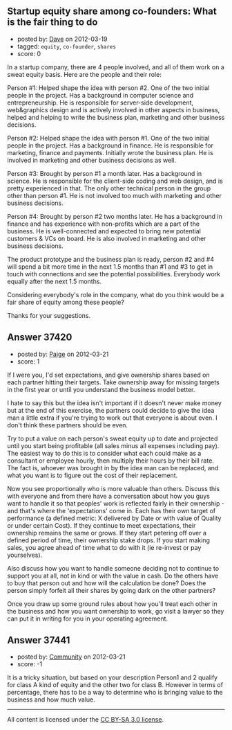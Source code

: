 ## Startup equity share among co-founders: What is the fair thing to do

- posted by: [Dave](https://stackexchange.com/users/-1/17054-dave) on 2012-03-19
- tagged: `equity`, `co-founder`, `shares`
- score: 0

In a startup company, there are 4 people involved, and all of them work on a sweat equity basis. Here are the people and their role:

Person #1: Helped shape the idea with person #2. One of the two initial people in the project. Has a background in computer science and entrepreneurship. He is responsible for server-side development, web&graphics design and is actively involved in other aspects in business, helped and helping to write the business plan, marketing and other business decisions.

Person #2: Helped shape the idea with person #1. One of the two initial people in the project. Has a background in finance. He is responsible for marketing, finance and payments. Initially wrote the business plan. He is involved in marketing and other business decisions as well.

Person #3: Brought by person #1 a month later. Has a background in science. He is responsible for the client-side coding and web design, and is pretty experienced in that. The only other technical person in the group other than person #1. He is not involved too much with marketing and other business decisions.

Person #4: Brought by person #2 two months later. He has a background in finance and has experience with non-profits which are a part of the business. He is well-connected and expected to bring new potential customers & VCs on board. He is also involved in marketing and other business decisions.

The product prototype and the business plan is ready, person #2 and #4 will spend a bit more time in the next 1.5 months than #1 and #3 to get in touch with connections and see the potential possibilities. Everybody work equally after the next 1.5 months.

Considering everybody's role in the company, what do you think would be a fair share of equity among these people?

Thanks for your suggestions.


## Answer 37420

- posted by: [Paige](https://stackexchange.com/users/-1/17097-paige) on 2012-03-21
- score: 1

If I were you, I'd set expectations, and give ownership shares based on each partner hitting their targets. Take ownership away for missing targets in the first year or until you understand the business model better.

I hate to say this but the idea isn't important if it doesn't never make money but at the end of this exercise, the partners could decide to give the idea man a little extra if you're trying to work out that everyone is about even. I don't think these partners should be even.

Try to put a value on each person's sweat equity up to date and projected until you start being profitable (all sales minus all expenses including pay). The easiest way to do this is to consider what each could make as a consultant or employee hourly, then multiply their hours by their bill rate. The fact is, whoever was brought in by the idea man can be replaced, and what you want is to figure out the cost of their replacement.

Now you see proportionally who is more valuable than others. Discuss this with everyone and from there have a conversation about how you guys want to handle it so that peoples' work is reflected fairly in their ownership - and that's where the 'expectations' come in. Each has their own target of performance (a defined metric: X delivered by Date or with value of Quality or under certain Cost). If they continue to meet expectations, their ownership remains the same or grows. If they start petering off over a defined period of time, their ownership stake drops. If you start making sales, you agree ahead of time what to do with it (ie re-invest or pay yourselves).

Also discuss how you want to handle someone deciding not to continue to support you at all, not in kind or with the value in cash. Do the others have to buy that person out and how will the calculation be done? Does the person simply forfeit all their shares by going dark on the other partners?

Once you draw up some ground rules about how you'll treat each other in the business and how you want ownership to work, go visit a lawyer so they can put it in writing for you in your operating agreement.


## Answer 37441

- posted by: [Community](https://stackexchange.com/users/-1/-1-community) on 2012-03-21
- score: -1

It is a tricky situation, but based on your description Person1 and 2 qualify for class A kind of equity and the other two for class B.  However in terms of percentage, there has to be a way to determine who is bringing value to the business and how much value. 



---

All content is licensed under the [CC BY-SA 3.0 license](https://creativecommons.org/licenses/by-sa/3.0/).
